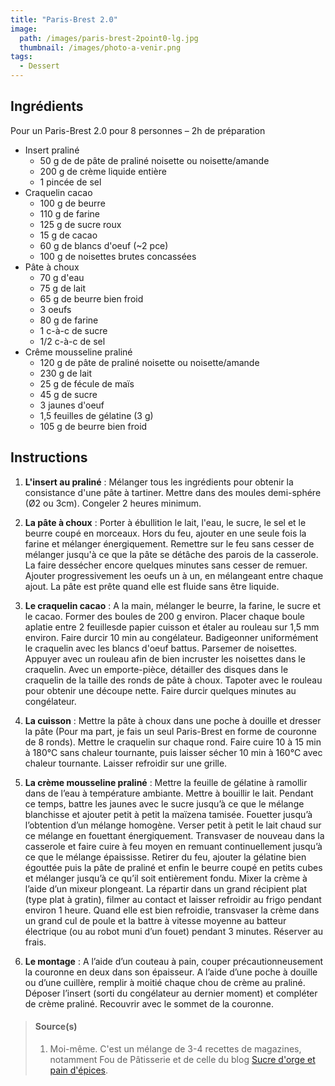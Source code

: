 ```yaml
---
title: "Paris-Brest 2.0"
image: 
  path: /images/paris-brest-2point0-lg.jpg
  thumbnail: /images/photo-a-venir.png
tags:
  - Dessert
---
```


## Ingrédients

Pour un Paris-Brest 2.0 pour 8 personnes – 2h de préparation

* Insert praliné
	* 50 g de de pâte de praliné noisette ou noisette/amande
	* 200 g de crème liquide entière
	* 1 pincée de sel
* Craquelin cacao
	* 100 g de beurre
	* 110 g de farine
	* 125 g de sucre roux
	* 15 g de cacao
	* 60 g de blancs d'oeuf (~2 pce)
	* 100 g de noisettes brutes concassées
* Pâte à choux
	* 70 g d'eau
	* 75 g de lait
	* 65 g de beurre bien froid
	* 3 oeufs
	* 80 g de farine
	* 1 c-à-c de sucre
	* 1/2 c-à-c de sel
* Crême mousseline praliné
	* 120 g de pâte de praliné noisette ou noisette/amande
	* 230 g de lait
	* 25 g de fécule de maïs
	* 45 g de sucre
	* 3 jaunes d'oeuf
	* 1,5 feuilles de gélatine (3 g)
	* 105 g de beurre bien froid
	
## Instructions

1. **L'insert au praliné** : Mélanger tous les ingrédients pour obtenir la consistance d'une pâte à tartiner. Mettre dans des moules demi-sphére (Ø2 ou 3cm). Congeler 2 heures minimum.

2. **La pâte à choux** : Porter à ébullition le lait, l'eau, le sucre, le sel et le beurre coupé en morceaux. Hors du feu, ajouter en une seule fois la farine et mélanger énergiquement. Remettre sur le feu sans cesser de mélanger jusqu'à ce que la pâte se détâche des parois de la casserole. La faire dessécher encore quelques minutes sans cesser de remuer. Ajouter progressivement les oeufs un à un, en mélangeant entre chaque ajout. La pâte est prête quand elle est fluide sans être liquide.

3. **Le craquelin cacao** : A la main, mélanger le beurre, la farine, le sucre et le cacao. Former des boules de 200 g environ. Placer chaque boule aplatie entre 2 feuillesde papier cuisson et étaler au rouleau sur 1,5 mm environ. Faire durcir 10 min au congélateur. Badigeonner uniformément le craquelin avec les blancs d'oeuf battus. Parsemer de noisettes. Appuyer avec un rouleau afin de bien incruster les noisettes dans le craquelin. Avec un emporte-pièce, détailler des disques dans le craquelin de la taille des ronds de pâte à choux. Tapoter avec le rouleau pour obtenir une découpe nette. Faire durcir quelques minutes au congélateur.

4. **La cuisson** : Mettre la pâte à choux dans une poche à douille et dresser la pâte (Pour ma part, je fais un seul Paris-Brest en forme de couronne de 8 ronds). Mettre le craquelin sur chaque rond. Faire cuire 10 à 15 min à 180°C sans chaleur tournante, puis laisser sécher 10 min à 160°C avec chaleur tournante. Laisser refroidir sur une grille.

5. **La crème mousseline praliné** : Mettre la feuille de gélatine à ramollir dans de l’eau à température ambiante. Mettre à bouillir le lait. Pendant ce temps, battre les jaunes avec le sucre jusqu’à ce que le mélange blanchisse et ajouter petit à petit la maïzena tamisée. Fouetter jusqu’à l’obtention d’un mélange homogène. Verser petit à petit le lait chaud sur ce mélange en fouettant énergiquement. Transvaser de nouveau dans la casserole et faire cuire à feu moyen en remuant continuellement jusqu’à ce que le mélange épaississe. Retirer du feu, ajouter la gélatine bien égouttée puis la pâte de praliné et enfin le beurre coupé en petits cubes et mélanger jusqu’à ce qu’il soit entièrement fondu. Mixer la crème à l’aide d’un mixeur plongeant. La répartir dans un grand récipient plat (type plat à gratin), filmer au contact et laisser refroidir au frigo pendant environ 1 heure. Quand elle est bien refroidie, transvaser la crème dans un grand cul de poule et la battre à vitesse moyenne au batteur électrique (ou au robot muni d’un fouet) pendant 3 minutes. Réserver au frais.

6. **Le montage** : A l’aide d’un couteau à pain, couper précautionneusement la couronne en deux dans son épaisseur. A l’aide d’une poche à douille ou d’une cuillère, remplir à moitié chaque chou de crème au praliné. Déposer l’insert (sorti du congélateur au dernier moment) et compléter de crème praliné. Recouvrir avec le sommet de la couronne.

> #### Source(s)
> 1. Moi-même. C'est un mélange de 3-4 recettes de magazines, notamment Fou de Pâtisserie et de celle du blog [Sucre d'orge et pain d'épices](https://sucredorgeetpaindepices.fr/recettes/gateaux/paris-brest/).